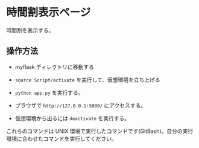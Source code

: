 # 時間割表示ページ
時間割を表示する。
## 操作方法

- myflask ディレクトリに移動する
- `source Script/activate` を実行して、仮想環境を立ち上げる
- `python app.py` を実行する。
- ブラウザで `http://127.0.0.1:5000/` にアクセスする。

- 仮想環境から出るには `deactivate` を実行する。

これらのコマンドは UNIX 環境で実行したコマンドです(GitBash)。自分の実行環境に合わせたコマンドを実行してください。
